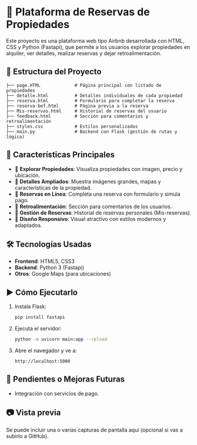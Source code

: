 # 🏡 Plataforma de Reservas de Propiedades

Este proyecto es una plataforma web tipo Airbnb desarrollada con HTML, CSS y Python (Fastapi), que permite a los usuarios explorar propiedades en alquiler, ver detalles, realizar reservas y dejar retroalimentación.

## 📁 Estructura del Proyecto

```
├── page.HTML             # Página principal con listado de propiedades
├── detalle.html          # Detalles individuales de cada propiedad
├── reserva.html          # Formulario para completar la reserva
├── reserva-bef.html      # Página previa a la reserva
├── Mis-reservas.html     # Historial de reservas del usuario
├── feedback.html         # Sección para comentarios y retroalimentación
├── styles.css            # Estilos personalizados
├── main.py               # Backend con Flask (gestión de rutas y lógica)
```

## 🚀 Características Principales

- 🎯 **Explorar Propiedades**: Visualiza propiedades con imagen, precio y ubicación.
- 📍 **Detalles Ampliados**: Muestra imágenes grandes, mapas y características de la propiedad.
- 📆 **Reservas en Línea**: Completa una reserva con formulario y simula pago.
- 💬 **Retroalimentación**: Sección para comentarios de los usuarios.
- 🔐 **Gestión de Reservas**: Historial de reservas personales (Mis-reservas).
- 🎨 **Diseño Responsivo**: Visual atractivo con estilos modernos y adaptados.

## 🛠️ Tecnologías Usadas

- **Frontend**: HTML5, CSS3
- **Backend**: Python 3 (Fastapi)
- **Otros**: Google Maps (para ubicaciones)

## ▶️ Cómo Ejecutarlo

1. Instala Flask:
   ```bash
   pip install fastapi
   ```

2. Ejecuta el servidor:
   ```bash
   python -m uvicorn main:app --reload
   ```

3. Abre el navegador y ve a:
   ```
   http://localhost:5000
   ```

## 📌 Pendientes o Mejoras Futuras

- Integración con servicios de pago.

## 📷 Vista previa

Se puede incluir una o varias capturas de pantalla aquí (opcional si vas a subirlo a GitHub).

